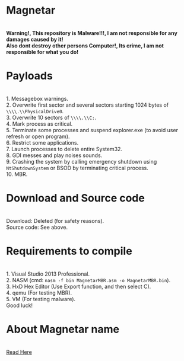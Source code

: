 # Magnetar
<br /> **Warning!, This repository is Malware!!!, I am not responsible for any damages caused by it!**
<br /> **Also dont destroy other persons Computer!, Its crime, I am not responsible for what you do!**

# Payloads
<br /> 1. Messagebox warnings.
<br /> 2. Overwrite first sector and several sectors starting 1024 bytes of `\\\\.\\PhysicalDrive0`.
<br /> 3. Overwrite 10 sectors of `\\\\.\\C:`.
<br /> 4. Mark process as critical.
<br /> 5. Terminate some processes and suspend explorer.exe (to avoid user refresh or open program).
<br /> 6. Restrict some applications.
<br /> 7. Launch processes to delete entire System32.
<br /> 8. GDI messes and play noises sounds.
<br /> 9. Crashing the system by calling emergency shutdown using `NtShutdownSystem` or BSOD by terminating critical process.
<br /> 10. MBR.

# Download and Source code
<br /> Download: Deleted (for safety reasons).
<br /> Source code: See above.

# Requirements to compile
<br /> 1. Visual Studio 2013 Professional.
<br /> 2. NASM (cmd: `nasm -f bin MagnetarMBR.asm -o MagnetarMBR.bin`).
<br /> 3. HxD Hex Editor (Use Export function, and then select C).
<br /> 4. qemu (For testing MBR).
<br /> 5. VM (For testing malware).
<br /> Good luck!

# About Magnetar name
<br /> [Read Here](https://en.m.wikipedia.org/wiki/Magnetar)
